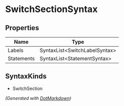 # SwitchSectionSyntax

## Properties

| Name       | Type                           |
| ---------- | ------------------------------ |
| Labels     | SyntaxList\<SwitchLabelSyntax> |
| Statements | SyntaxList\<StatementSyntax>   |

## SyntaxKinds

* SwitchSection

*\(Generated with [DotMarkdown](http://github.com/JosefPihrt/DotMarkdown)\)*
